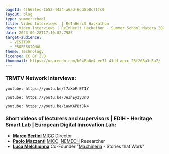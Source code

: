 ```yaml
---
pageId: 4f663fec-1b52-4434-a6ad-6dd5e8c71fc0
layout: blog
type: summerschool
title: Video Interviews  | ReInHerit Hackathon
desc: Video Interviews | ReInHerit Hackathon - Summer School Matera 2023
date: 2023-09-28T17:10:02.798Z
target-audience:
  - VISITOR
  - PROFESSIONAL
theme: Technology
license: CC BY 2.0
thumbnail: https://ucarecdn.com/b048a8e4-ee71-41dd-aecc-28f208a3c5a7/
---
```

### TRMTV Network Interviews:

`youtube: https://youtu.be/f7aXbFrET1Y`

`youtube: https://youtu.be/JeZhEyzy3rQ`

`youtube: https://youtu.be/iawKAPBtJk4`

### Short videos of lecturers and supervisors | EDIH - Heritage Smart Lab | European Digital Innovation Lab:

* **[Marco Bertini ](https://fb.watch/m1fi_IuJaJ/)**[MICC](http://www.micc.unifi.it) Director [](https://www.facebook.com/miccunifi?__tn__=-%5DK)
* **[Paolo Mazzanti](https://fb.watch/m1fnU4hRUN/)** [MICC](http://www.micc.unifi.it)  [NEMECH](http://nemech.unifi.it) Researcher
* **[Luca Melchionna](https://fb.watch/m1WYwW2mCo/)** Co-Founder "[Machineria](https://machineria.it/machineria-stories-that-work) - Stories that Work"